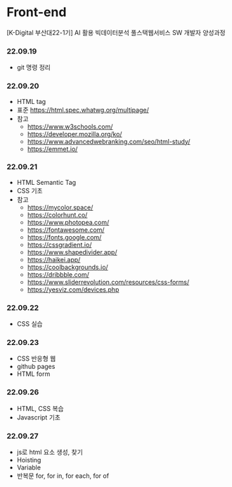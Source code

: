 # Front-end
[K-Digital 부산대22-1기] AI 활용 빅데이터분석 풀스택웹서비스 SW 개발자 양성과정

### 22.09.19
+ git 명령 정리

### 22.09.20
+ HTML tag
+ 표준 https://html.spec.whatwg.org/multipage/
+ 참고 
  + https://www.w3schools.com/
  + https://developer.mozilla.org/ko/
  + https://www.advancedwebranking.com/seo/html-study/
  + https://emmet.io/

### 22.09.21
+ HTML Semantic Tag
+ CSS 기초
+ 참고
  + https://mycolor.space/
  + https://colorhunt.co/
  + https://www.photopea.com/
  + https://fontawesome.com/
  + https://fonts.google.com/
  + https://cssgradient.io/
  + https://www.shapedivider.app/
  + https://haikei.app/
  + https://coolbackgrounds.io/
  + https://dribbble.com/
  + https://www.sliderrevolution.com/resources/css-forms/
  + https://yesviz.com/devices.php

### 22.09.22
+ CSS 실습

### 22.09.23
+ CSS 반응형 웹
+ github pages
+ HTML form

### 22.09.26
+ HTML, CSS 복습
+ Javascript 기초 

### 22.09.27
+ js로 html 요소 생성, 찾기
+ Hoisting
+ Variable
+ 반복문 for, for in, for each, for of
       



<!-- 미리보기 ctrl + shift + v -->

